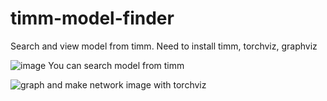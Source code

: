 # timm-model-finder
Search and view model from timm. Need to install timm, torchviz, graphviz

![image](https://user-images.githubusercontent.com/97486738/197975887-fb8cf804-e928-40ed-b008-d41fa54690a9.png)
You can search model from timm

![graph](https://user-images.githubusercontent.com/97486738/197976222-0bbc7fa9-1768-4161-ad2d-06dcc5ef2c5c.png)
and make network image with torchviz


